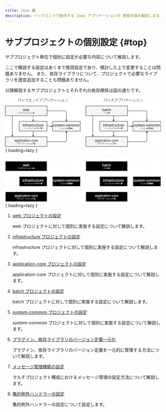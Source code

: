 ```yaml
---
title: Java 編
description: バックエンドで動作する Java アプリケーションの 開発手順を解説します。
---
```


# サブプロジェクトの個別設定 {#top}

サブプロジェクト単位で個別に設定が必要な内容について解説します。

ここで解説する設定はあくまで推奨設定であり、検討した上で変更することは問題ありません。
また、依存ライブラリについて、プロジェクトで必要なライブラリを適宜追加することも問題ありません。

以降解説するサブプロジェクトとそれぞれの依存関係は図の通りです。

![サブプロジェクトの依存関係](../../../../images/guidebooks/how-to-develop/java/subproject-dependencies-light.png#only-light){ loading=lazy }
![サブプロジェクトの依存関係](../../../../images/guidebooks/how-to-develop/java/subproject-dependencies-dark.png#only-dark){ loading=lazy }

1. [web プロジェクトの設定](./web-project-settings.md)

    web プロジェクトに対して個別に実施する設定について解説します。

1. [infrastructure プロジェクトの設定](./infrastructure-project-settings.md)

    infrastructure プロジェクトに対して個別に実施する設定について解説します。

1. [application-core プロジェクトの設定](./application-core-project-settings.md)

    application-core プロジェクトに対して個別に実施する設定について解説します。

1. [batch プロジェクトの設定](./batch-project-settings.md)

    batch プロジェクトに対して個別に実施する設定について解説します。

1. [system-common プロジェクトの設定](./system-common-project-settings.md)

    system-common プロジェクトに対して個別に実施する設定について解説します。

1. [プラグイン、依存ライブラリのバージョン定義一元化](./project-version-control.md)

    プラグイン、依存ライブラリのバージョン定義を一元的に管理する方法について解説します。

1. [メッセージ管理機能の設定](./message-management.md)

    マルチプロジェクト構成におけるメッセージ管理の設定方法について解説します。

1. [集約例外ハンドラーの設定](./exception-handling.md)

    集約例外ハンドラーの設定について設定します。
